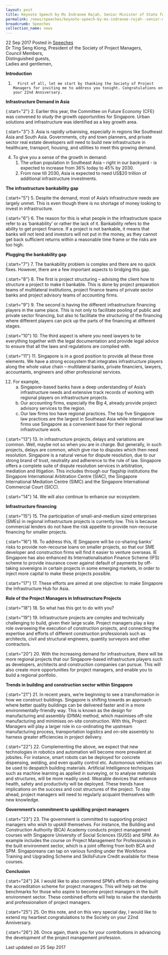 ```yaml
---
layout: post
title: Keynote Speech by Ms Indranee Rajah, Senior Minister of State for Law and Finance, at Society of Project Managers' 22nd Anniversary Dinner
permalink: /news/speeches/keynote-speech-by-ms-indranee-rajah--senior-minister-of-state-fo
breadcrumb: Speeches
collection_name: news
---
```


22 Sep 2017 Posted in [Speeches](/news/speeches)
<br>
Dr Ting Seng Kiong, President of the Society of Project Managers,
<br>
Council Members,
<br>
Distinguished guests,
<br>
Ladies and gentlemen,



**Introduction**
1.       First of all, let me start by thanking the Society of Project Managers for inviting me to address you tonight. Congratulations on your 22nd Anniversary.



**Infrastructure Demand in Asia**

{:start="2"}
2.       Earlier this year, the Committee on Future Economy (CFE) was convened to study the growth opportunities for Singapore. Urban solutions and infrastructure was identified as a key growth area.

 
{:start="3"}
3.       Asia is rapidly urbanising, especially in regions like Southeast Asia and South Asia. Governments, city and town planners, and private sector real estate developers will need to build new infrastructure in healthcare, transport, housing, and utilities to meet this growing demand.

<ol start="4">
<li> To give you a sense of the growth in demand:

<ol>
<li>The urban population in Southeast Asia – right in our backyard - is expected to increase from 36% today to 45% by 2030.</li>
<li> From now till 2030, Asia is expected to need US$20 trillion of additional infrastructure investments.    </li>
</ol>
</li>
</ol>


**The infrastructure bankability gap**

{:start="5"}
5.       Despite the demand, most of Asia’s infrastructure needs are largely unmet. This is even though there is no shortage of money looking to invest in infrastructure.

 
{:start="6"}
6.       The reason for this is what people in the infrastructure space refer to as ‘bankability’ or rather the lack of it. Bankability refers to the ability to get project finance. If a project is not bankable, it means that banks will not lend and investors will not put in the money, as they cannot get back sufficient returns within a reasonable time frame or the risks are too high.

**Plugging the bankability gap**

{:start="7"}
7.       The bankability problem is complex and there are no quick fixes. However, there are a few important aspects to bridging this gap.

 
{:start="8"}
8.       The first is project structuring – advising the client how to structure a project to make it bankable. This is done by project preparation teams of multilateral institutions, project finance teams of private sector banks and project advisory teams of accounting firms.

 
{:start="9"}
9.       The second is having the different infrastructure financing players in the same place. This is not only to facilitate pooling of public and private sector financing, but also to facilitate the structuring of the financing where different players can pick up the parts of the financing at different stages.

 
{:start="10"}
10.   The third aspect is where you need lawyers to tie everything together with the legal documentation and provide legal advice to ensure that all the laws and regulations are complied with.

 
{:start="11"}
11.   Singapore is in a good position to provide all these three elements. We have a strong ecosystem that integrates infrastructure players along the whole value chain – multilateral banks, private financiers, lawyers, accountants, engineers and other professional services.


<ol start="12">
<li>For example,
<ol style="list-style-type: lower-alpha">
<li>Singapore-based banks have a deep understanding of Asia’s infrastructure needs and extensive track records of working with regional players on infrastructure projects.</li>
<li>Our accounting firms, especially the Big 4, already provide project advisory services to the region.</li>
<li>Our law firms too have regional practices. The top five Singapore law practices are the largest in Southeast Asia while international law firms use Singapore as a convenient base for their regional infrastructure work.</li>
</ol>

</li>
</ol>

{:start="13"}
13.   In infrastructure projects, delays and variations are common. Well, maybe not so when you are in charge. But generally, in such projects, delays are common, which give rise to disputes which then need resolution. Singapore is a natural venue for dispute resolution, due to our strong brand of trust, neutrality and adherence to the rule of law. Singapore offers a complete suite of dispute resolution services in arbitration, mediation and litigation. This includes through our flagship institutions the Singapore International Arbitration Centre (SIAC), the Singapore International Mediation Centre (SIMC) and the Singapore International Commercial Court (SICC). 

 
{:start="14"}
14.   We will also continue to enhance our ecosystem.


**Infrastructure financing**

{:start="15"}
15.   The participation of small-and-medium sized enterprises (SMEs) in regional infrastructure projects is currently low. This is because commercial lenders do not have the risk appetite to provide non-recourse financing for smaller projects.

 
{:start="16"}
16.   To address this, IE Singapore will be co-sharing banks’ risks to provide non-recourse loans on smaller projects, so that our SME developer and construction firms will find it easier to venture overseas. IE Singapore has also enhanced its Internationalisation Finance Scheme (IFS) scheme to provide insurance cover against default of payments by off-taking sovereigns in certain projects in some emerging markets, in order to inject more capital to make these projects possible.

 
{:start="17"}
17.   These efforts are aimed at one objective: to make Singapore the Infrastructure Hub for Asia.

**Role of the Project Managers in Infrastructure Projects**

{:start="18"}
18.   So what has this got to do with you?

{:start="19"}
19.   Infrastructure projects are complex and technically challenging to build, given their large scale. Project managers play a key role overseeing the execution of construction projects, and connecting the expertise and efforts of different construction professionals such as architects, civil and structural engineers, quantity surveyors and other contractors.

{:start="20"}
20.   With the increasing demand for infrastructure, there will be more regional projects that our Singapore-based infrastructure players such as developers, architects and construction companies can pursue. This will also create more opportunities for project managers, and enable you to build a regional portfolio.

**Trends in building and construction sector within Singapore**

{:start="21"}
21.   In recent years, we’re beginning to see a transformation in how we construct buildings.  Singapore is shifting towards an approach where better quality buildings can be delivered faster and in a more environmentally-friendly way. This is known as the design for manufacturing and assembly (DfMA) method, which maximises off-site manufacturing and minimises on-site construction.  With this, Project Managers will play a larger role in co-ordinating the upstream manufacturing process, transportation logistics and on-site assembly to harness greater efficiencies in project delivery.

 
{:start="22"}
22.   Complementing the above, we expect that new technologies in robotics and automation will become more prevalent at jobsites. For instance, smart robots can be deployed for concrete dispensing, welding, and even quality control etc. Automonous vehicles can be used to despatch building materials. Artificial Intelligence techniques such as machine learning as applied in surveying, or to analyse materials and structures, will be more readily used. Wearable devices that enhance health, safety and productivity will be deployed. These trends have implications on the success and cost structures of the project. To stay ahead, project managers will need to regularly acquaint themselves with new knowledge.

**Government’s commitment to upskilling project managers**

{:start="23"}
23.   The government is committed to supporting project managers who wish to upskill themselves. For instance, the Building and Construction Authority (BCA) Academy conducts project management courses with Singapore University of Social Sciences (SUSS) and SPM.  An example includes the course on Project Management for Professionals in the built environment sector, which is a joint offering from both BCA and SPM. Singaporeans can tap on various funding under the Workforce Training and Upgrading Scheme and SkillsFuture Credit available for these courses.


**Conclusion**

{:start="24"}
24.   I would like to also commend SPM’s efforts in developing the accreditation scheme for project managers. This will help set the benchmarks for those who aspire to become project managers in the built environment sector. These combined efforts will help to raise the standards and professionalism of project managers.

 
{:start="25"}
25.   On this note, and on this very special day, I would like to extend my heartiest congratulations to the Society on your 22nd Anniversary.

 
{:start="26"}
26.   Once again, thank you for your contributions in advancing the development of the project management profession.

<p class="right-side-updated">Last updated on 25 Sep 2017</p>
